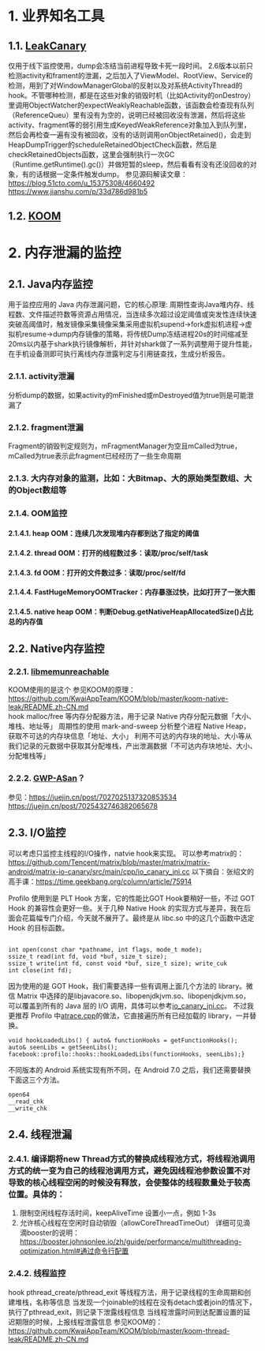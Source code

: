 # 1. 业界知名工具
## 1.1. [LeakCanary](https://github.com/square/leakcanary/)
仅用于线下监控使用，dump会冻结当前进程导致卡死一段时间。
2.6版本以前只检测activity和frament的泄漏，之后加入了ViewModel、RootView、Service的检测，用到了对WindowManagerGlobal的反射以及对系统ActivityThread的hook。不管哪种检测，都是在这些对象的销毁时机（比如Activity的onDestroy）里调用ObjectWatcher的expectWeaklyReachable函数，该函数会检查现有队列（ReferenceQueu）里有没有为空的，说明已经被回收没有泄漏，然后将这些activity、fragment等的弱引用生成KeyedWeakReference对象加入到队列里，然后会再检查一遍有没有被回收，没有的话则调用onObjectRetained()，会走到HeapDumpTrigger的scheduleRetainedObjectCheck函数，然后是checkRetainedObjects函数，这里会强制执行一次GC（Runtime.getRuntime().gc()）并做短暂的sleep，然后看看有没有还没回收的对象，有的话根据一定条件触发dump。
参见源码解读文章：  
https://blog.51cto.com/u_15375308/4660492
https://www.jianshu.com/p/33d786d981b5 
## 1.2. [KOOM](https://github.com/KwaiAppTeam/KOOM)
# 2. 内存泄漏的监控
## 2.1. Java内存监控
用于监控应用的 Java 内存泄漏问题，它的核心原理:
周期性查询Java堆内存、线程数、文件描述符数等资源占用情况，当连续多次超过设定阈值或突发性连续快速突破高阈值时，触发镜像采集镜像采集采用虚拟机supend->fork虚拟机进程->虚拟机resume->dump内存镜像的策略，将传统Dump冻结进程20s的时间缩减至20ms以内基于shark执行镜像解析，并针对shark做了一系列调整用于提升性能，在手机设备测即可执行离线内存泄露判定与引用链查找，生成分析报告。
### 2.1.1. activity泄漏
分析dump的数据，如果activity的mFinished或mDestroyed值为true则是可能泄漏了
### 2.1.2. fragment泄漏
Fragment的销毁判定规则为，mFragmentManager为空且mCalled为true，mCalled为true表示此fragment已经经历了一些生命周期
### 2.1.3. 大内存对象的监测，比如：大Bitmap、大的原始类型数组、大的Object数组等
### 2.1.4. OOM监控
#### 2.1.4.1. heap OOM：连续几次发现堆内存都到达了指定的阈值
#### 2.1.4.2. thread OOM：打开的线程数过多：读取/proc/self/task
#### 2.1.4.3. fd OOM：打开的文件数过多：读取/proc/self/fd
#### 2.1.4.4. FastHugeMemoryOOMTracker：内存暴涨过快，比如打开了一张大图  
#### 2.1.4.5. native heap OOM：判断Debug.getNativeHeapAllocatedSize()占比总的内存值
## 2.2. Native内存监控
### 2.2.1. [libmemunreachable](https://android.googlesource.com/platform/system/memory/libmemunreachable/+/master/README.md)
KOOM使用的是这个
参见KOOM的原理：https://github.com/KwaiAppTeam/KOOM/blob/master/koom-native-leak/README.zh-CN.md  
hook malloc/free 等内存分配器方法，用于记录 Native 内存分配元数据「大小、堆栈、地址等」
周期性的使用 mark-and-sweep 分析整个进程 Native Heap，获取不可达的内存块信息「地址、大小」
利用不可达的内存块的地址、大小等从我们记录的元数据中获取其分配堆栈，产出泄漏数据「不可达内存块地址、大小、分配堆栈等」
### 2.2.2. [GWP-ASan](https://developer.android.com/ndk/guides/gwp-asan)？
参见：https://juejin.cn/post/7027025137320853534
https://juejin.cn/post/7025432746382065678
## 2.3. I/O监控
可以考虑只监控主线程的I/O操作，natvie hook来实现。
可以参考matrix的：https://github.com/Tencent/matrix/blob/master/matrix/matrix-android/matrix-io-canary/src/main/cpp/io_canary_jni.cc
以下摘自：张绍文的高手课：https://time.geekbang.org/column/article/75914

Profilo 使用到是 PLT Hook 方案，它的性能比GOT Hook要稍好一些，不过 GOT Hook 的兼容性会更好一些。关于几种 Native Hook 的实现方式与差异，我在后面会花篇幅专门介绍，今天就不展开了。最终是从 libc.so 中的这几个函数中选定 Hook 的目标函数。
```

int open(const char *pathname, int flags, mode_t mode);
ssize_t read(int fd, void *buf, size_t size);
ssize_t write(int fd, const void *buf, size_t size); write_cuk
int close(int fd);
```
因为使用的是 GOT Hook，我们需要选择一些有调用上面几个方法的 library。微信 Matrix 中选择的是libjavacore.so、libopenjdkjvm.so、libopenjdkjvm.so，可以覆盖到所有的 Java 层的 I/O 调用，具体可以参考[io_canary_jni.cc](https://github.com/Tencent/matrix/blob/master/matrix/matrix-android/matrix-io-canary/src/main/cpp/io_canary_jni.cc)。
不过我更推荐 Profilo 中[atrace.cpp](https://github.com/facebookincubator/profilo/blob/main/cpp/atrace/Atrace.cpp#L172)的做法，它直接遍历所有已经加载的 library，一并替换。
```
void hookLoadedLibs() { auto& functionHooks = getFunctionHooks(); auto& seenLibs = getSeenLibs(); facebook::profilo::hooks::hookLoadedLibs(functionHooks, seenLibs);}
```
不同版本的 Android 系统实现有所不同，在 Android 7.0 之后，我们还需要替换下面这三个方法。
```
open64  
__read_chk  
__write_chk
```

## 2.4. 线程泄漏
### 2.4.1. 编译期将new Thread方式的替换成线程池方式，将线程池调用方式的统一变为自己的线程池调用方式，避免因线程池参数设置不对导致的核心线程空闲的时候没有释放，会使整体的线程数量处于较高位置。具体的：
1. 限制空闲线程存活时间，keepAliveTime 设置小一点，例如 1-3s
2. 允许核心线程在空闲时自动销毁（allowCoreThreadTimeOut）
详细可见滴滴booster的说明：https://booster.johnsonlee.io/zh/guide/performance/multithreading-optimization.html#通过命令行配置

### 2.4.2. 线程监控
hook pthread_create/pthread_exit 等线程方法，用于记录线程的生命周期和创建堆栈，名称等信息
当发现一个joinable的线程在没有detach或者join的情况下，执行了pthread_exit，则记录下泄露线程信息
当线程泄露时间到达配置设置的延迟期限的时候，上报线程泄露信息
参见KOOM的：https://github.com/KwaiAppTeam/KOOM/blob/master/koom-thread-leak/README.zh-CN.md